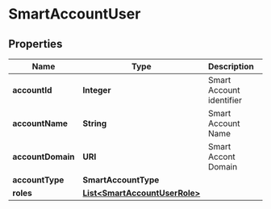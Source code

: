 

# SmartAccountUser


## Properties

Name | Type | Description | Notes
------------ | ------------- | ------------- | -------------
**accountId** | **Integer** | Smart Account identifier |  [optional] [readonly]
**accountName** | **String** | Smart Account Name |  [optional] [readonly]
**accountDomain** | **URI** | Smart Accont Domain |  [optional] [readonly]
**accountType** | **SmartAccountType** |  |  [optional]
**roles** | [**List&lt;SmartAccountUserRole&gt;**](SmartAccountUserRole.md) |  |  [optional]



